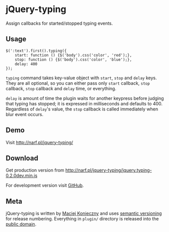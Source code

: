 jQuery-typing
=============

Assign callbacks for started/stopped typing events.


Usage
-----

    $(':text').first().typing({
        start: function () {$('body').css('color', 'red');},
        stop: function () {$('body').css('color', 'blue');},
        delay: 400
    });

`typing` command takes key-value object with `start`, `stop` and
`delay` keys. They are all optional, so you can either pass only
`start` callback, `stop` callback, `stop` callback and `delay` time,
or everything.

`delay` is amount of time the plugin waits for another keypress before
judging that typing has stopped; it is expressed in milliseconds and
defaults to 400. Regardless of `delay`'s value, the `stop` callback is
called immediately when blur event occurs.


Demo
----

Visit <http://narf.pl/jquery-typing/>


Download
--------

Get production version from
<http://narf.pl/jquery-typing/jquery.typing-0.2.0dev.min.js>

For development version visit [GitHub][].

  [GitHub]: http://github.com/narfdotpl/jquery-typing


Meta
----

jQuery-typing is written by [Maciej Konieczny][] and uses
[semantic versioning][] for release numbering.  Everything in `plugin/`
directory is released into the [public domain][].

  [Maciej Konieczny]: http://narf.pl/
  [semantic versioning]: http://semver.org/
  [public domain]: http://unlicense.org/
